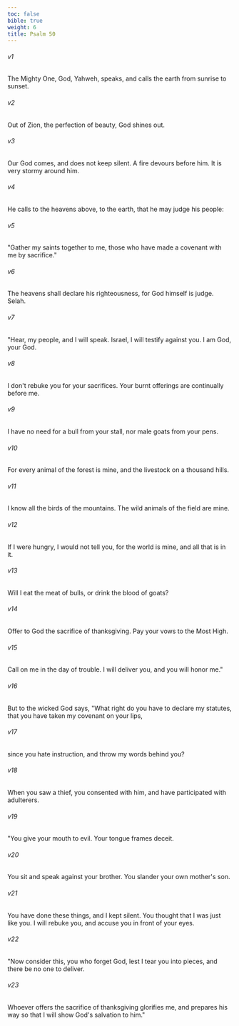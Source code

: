 ```yaml
---
toc: false
bible: true
weight: 6
title: Psalm 50
---
```




###### v1 
The Mighty One, God, Yahweh, speaks, and calls the earth from sunrise to sunset. 

###### v2 
Out of Zion, the perfection of beauty, God shines out. 

###### v3 
Our God comes, and does not keep silent. A fire devours before him. It is very stormy around him. 

###### v4 
He calls to the heavens above, to the earth, that he may judge his people: 

###### v5 
"Gather my saints together to me, those who have made a covenant with me by sacrifice." 

###### v6 
The heavens shall declare his righteousness, for God himself is judge. Selah. 

###### v7 
"Hear, my people, and I will speak. Israel, I will testify against you. I am God, your God. 

###### v8 
I don't rebuke you for your sacrifices. Your burnt offerings are continually before me. 

###### v9 
I have no need for a bull from your stall, nor male goats from your pens. 

###### v10 
For every animal of the forest is mine, and the livestock on a thousand hills. 

###### v11 
I know all the birds of the mountains. The wild animals of the field are mine. 

###### v12 
If I were hungry, I would not tell you, for the world is mine, and all that is in it. 

###### v13 
Will I eat the meat of bulls, or drink the blood of goats? 

###### v14 
Offer to God the sacrifice of thanksgiving. Pay your vows to the Most High. 

###### v15 
Call on me in the day of trouble. I will deliver you, and you will honor me." 

###### v16 
But to the wicked God says, "What right do you have to declare my statutes, that you have taken my covenant on your lips, 

###### v17 
since you hate instruction, and throw my words behind you? 

###### v18 
When you saw a thief, you consented with him, and have participated with adulterers. 

###### v19 
"You give your mouth to evil. Your tongue frames deceit. 

###### v20 
You sit and speak against your brother. You slander your own mother's son. 

###### v21 
You have done these things, and I kept silent. You thought that I was just like you. I will rebuke you, and accuse you in front of your eyes. 

###### v22 
"Now consider this, you who forget God, lest I tear you into pieces, and there be no one to deliver. 

###### v23 
Whoever offers the sacrifice of thanksgiving glorifies me, and prepares his way so that I will show God's salvation to him."
